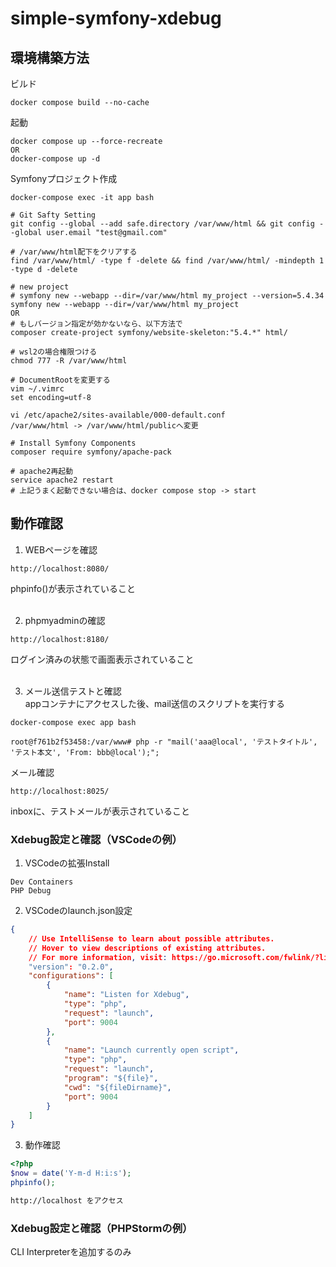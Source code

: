 # simple-symfony-xdebug

## 環境構築方法
ビルド 

```
docker compose build --no-cache
```

起動

```
docker compose up --force-recreate
OR
docker-compose up -d
```

Symfonyプロジェクト作成
```shell
docker-compose exec -it app bash

# Git Safty Setting
git config --global --add safe.directory /var/www/html && git config --global user.email "test@gmail.com"

# /var/www/html配下をクリアする
find /var/www/html/ -type f -delete && find /var/www/html/ -mindepth 1 -type d -delete

# new project
# symfony new --webapp --dir=/var/www/html my_project --version=5.4.34
symfony new --webapp --dir=/var/www/html my_project
OR 
# もしバージョン指定が効かないなら、以下方法で
composer create-project symfony/website-skeleton:"5.4.*" html/

# wsl2の場合権限つける
chmod 777 -R /var/www/html

# DocumentRootを変更する
vim ~/.vimrc
set encoding=utf-8

vi /etc/apache2/sites-available/000-default.conf
/var/www/html -> /var/www/html/publicへ変更

# Install Symfony Components
composer require symfony/apache-pack

# apache2再起動
service apache2 restart
# 上記うまく起動できない場合は、docker compose stop -> start
```

## 動作確認
1. WEBページを確認
```
http://localhost:8080/
```
phpinfo()が表示されていること<br><br>

2. phpmyadminの確認
```
http://localhost:8180/
```
ログイン済みの状態で画面表示されていること<br><br>

3. メール送信テストと確認
<br>appコンテナにアクセスした後、mail送信のスクリプトを実行する
```
docker-compose exec app bash

root@f761b2f53458:/var/www# php -r "mail('aaa@local', 'テストタイトル', 'テスト本文', 'From: bbb@local');";
```
メール確認
```
http://localhost:8025/
```
inboxに、テストメールが表示されていること<br>

### Xdebug設定と確認（VSCodeの例）
1. VSCodeの拡張Install
```
Dev Containers
PHP Debug
```

2. VSCodeのlaunch.json設定
```json
{
    // Use IntelliSense to learn about possible attributes.
    // Hover to view descriptions of existing attributes.
    // For more information, visit: https://go.microsoft.com/fwlink/?linkid=830387
    "version": "0.2.0",
    "configurations": [
        {
            "name": "Listen for Xdebug",
            "type": "php",
            "request": "launch",
            "port": 9004
        },
        {
            "name": "Launch currently open script",
            "type": "php",
            "request": "launch",
            "program": "${file}",
            "cwd": "${fileDirname}",
            "port": 9004
        }
    ]
}
```

3. 動作確認
```php
<?php
$now = date('Y-m-d H:i:s');
phpinfo();
```

```html
http://localhost をアクセス
```

### Xdebug設定と確認（PHPStormの例）
CLI Interpreterを追加するのみ